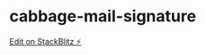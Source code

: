 # cabbage-mail-signature

[Edit on StackBlitz ⚡️](https://stackblitz.com/edit/cabbage-mail-signature)